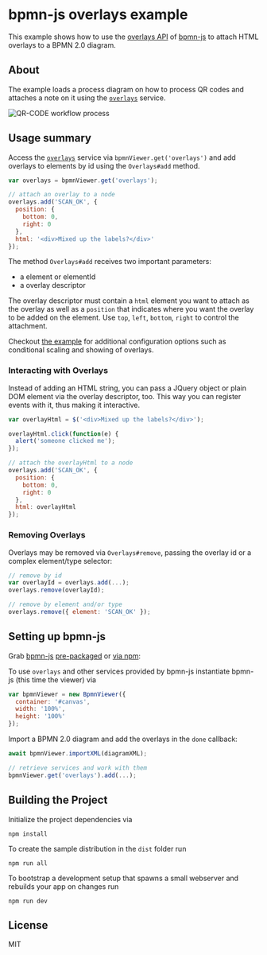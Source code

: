 
# bpmn-js overlays example

This example shows how to use the [overlays API](https://github.com/bpmn-io/diagram-js/blob/master/lib/features/overlays/Overlays.js) of [bpmn-js](https://github.com/bpmn-io/bpmn-js) to attach HTML overlays to a BPMN 2.0 diagram.


## About

The example loads a process diagram on how to process QR codes and attaches a note on it using the  [`overlays`](https://github.com/bpmn-io/diagram-js/blob/master/lib/features/overlays/Overlays.js) service.

![QR-CODE workflow process](./docs/qr-code.gif "Screencast of overlays in action.")


## Usage summary

Access the [`overlays`](https://github.com/bpmn-io/diagram-js/blob/master/lib/features/overlays/Overlays.js) service via `bpmnViewer.get('overlays')` and add overlays to elements by id using the `Overlays#add` method.

```javascript
var overlays = bpmnViewer.get('overlays');

// attach an overlay to a node
overlays.add('SCAN_OK', {
  position: {
    bottom: 0,
    right: 0
  },
  html: '<div>Mixed up the labels?</div>'
});
```

The method `Overlays#add` receives two important parameters:

* a element or elementId
* a overlay descriptor

The overlay descriptor must contain a `html` element you want to attach as the overlay as well as a `position` that indicates where you want the overlay to be added on the element. Use `top`, `left`, `bottom`, `right` to control the attachment.

Checkout [the example](https://github.com/bpmn-io/bpmn-js-examples/blob/master/overlays/app/app.js) for additional configuration options such as conditional scaling and showing of overlays.


### Interacting with Overlays

Instead of adding an HTML string, you can pass a JQuery object or plain DOM element via the overlay descriptor, too. This way you can register events with it, thus making it interactive.

```javascript
var overlayHtml = $('<div>Mixed up the labels?</div>');

overlayHtml.click(function(e) {
  alert('someone clicked me');
});

// attach the overlayHtml to a node
overlays.add('SCAN_OK', {
  position: {
    bottom: 0,
    right: 0
  },
  html: overlayHtml
});
```

### Removing Overlays

Overlays may be removed via `Overlays#remove`, passing the overlay id or a complex element/type selector:

```javascript
// remove by id
var overlayId = overlays.add(...);
overlays.remove(overlayId);

// remove by element and/or type
overlays.remove({ element: 'SCAN_OK' });
```


## Setting up bpmn-js

Grab [bpmn-js](https://github.com/bpmn-io/bpmn-js) [pre-packaged](../pre-packaged) or [via npm](../bundling):

To use `overlays` and other services provided by bpmn-js instantiate bpmn-js (this time the viewer) via

```javascript
var bpmnViewer = new BpmnViewer({
  container: '#canvas',
  width: '100%',
  height: '100%'
});
```

Import a BPMN 2.0 diagram and add the overlays in the `done` callback:

```javascript
await bpmnViewer.importXML(diagramXML);

// retrieve services and work with them
bpmnViewer.get('overlays').add(...);
```


## Building the Project

Initialize the project dependencies via

```
npm install
```

To create the sample distribution in the `dist` folder run

```
npm run all
```

To bootstrap a development setup that spawns a small webserver and rebuilds your app on changes run

```
npm run dev
```


## License

MIT
